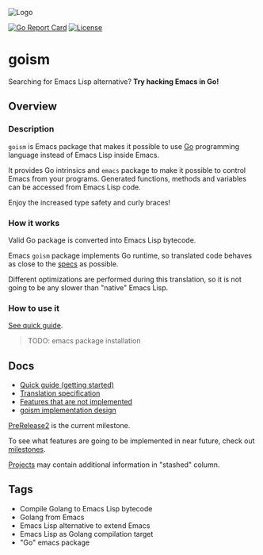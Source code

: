 ![Logo](misc/logo.png)

[![Go Report Card](https://goreportcard.com/badge/github.com/Quasilyte/goism)](https://goreportcard.com/report/github.com/Quasilyte/goism)
[![License](http://img.shields.io/:license-MIT-blue.svg?style=flat)](LICENSE)

# goism 

Searching for Emacs Lisp alternative? **Try hacking Emacs in Go!**

## Overview

### Description

`goism` is Emacs package that makes it possible to use 
[Go](https://golang.org/) programming language instead
of Emacs Lisp inside Emacs. 

It provides Go intrinsics and `emacs` package to make it
possible to control Emacs from your programs.
Generated functions, methods and variables can be accessed from
Emacs Lisp code.

Enjoy the increased type safety and curly braces!

### How it works

Valid Go package is converted into Emacs Lisp bytecode.

Emacs `goism` package implements Go runtime, 
so translated code behaves as
close to the [specs](https://golang.org/ref/spec) as possible.

Different optimizations are performed during this translation,
so it is not going to be any slower than "native" Emacs Lisp.

### How to use it

[See quick guide](docs/quick_guide.md).

> TODO: emacs package installation

## Docs

* [Quick guide (getting started)](docs/quick_guide.md)
* [Translation specification](docs/translation_spec.md)
* [Features that are not implemented](docs/unimplemented.md)
* [goism implementation design](docs/design.md)

[PreRelease2](https://github.com/Quasilyte/goism/milestone/1) is
the current milestone.

To see what features are going to be implemented in near future,
check out [milestones](https://github.com/Quasilyte/goism/milestones).

[Projects](https://github.com/Quasilyte/goism/projects) may contain additional
information in "stashed" column.

## Tags

* Compile Golang to Emacs Lisp bytecode
* Golang from Emacs
* Emacs Lisp alternative to extend Emacs
* Emacs Lisp as Golang compilation target
* "Go" emacs package
